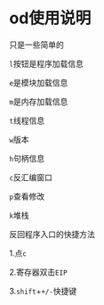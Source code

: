 # od使用说明

只是一些简单的

`l`按钮是程序加载信息

`e`是模块加载信息

`m`是内存加载信息

`t`线程信息

`w`版本

`h`句柄信息

`c`反汇编窗口

 `p`查看修改

`k`堆栈 

反回程序入口的快捷方法

1.点`c`

2.寄存器双击`EIP`

3.`shift`+`+/-`快捷键



